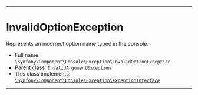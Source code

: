 ***

# InvalidOptionException

Represents an incorrect option name typed in the console.



* Full name: `\Symfony\Component\Console\Exception\InvalidOptionException`
* Parent class: [`InvalidArgumentException`](../../../../InvalidArgumentException.md)
* This class implements:
[`\Symfony\Component\Console\Exception\ExceptionInterface`](./ExceptionInterface.md)






***

